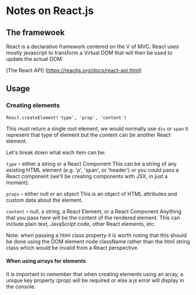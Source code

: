 # Notes on React.js

## The framewoek

React is a declarative framework centered on the V of MVC. React uses mostly javascript to transform a Virtual DOM that will then be used to update the actual DOM.

[The React API] (https://reactjs.org/docs/react-api.html)

## Usage

### Creating elements

`React.createElement('type', 'prop', 'content')`

This must return a single root element, we would normally use `div` or `span` ti represent that type of element but the content can be another React element.

Let's break down what each item can be:

`type` – either a string or a React Component
This can be a string of any existing HTML element (e.g. 'p', 'span', or 'header') or you could pass a React component (we'll be creating components with JSX, in just a moment).

`props` – either null or an object
This is an object of HTML attributes and custom data about the element.

`content` – null, a string, a React Element, or a React Component
Anything that you pass here will be the content of the rendered element. This can include plain text, JavaScript code, other React elements, etc.

Note: when passing a html class property it is worth noting that this should be done using the DOM element node className rather than the html string class which would be invalid from a React perspective.




#### When using arrays for elements
It is important to remember that when creating elements using an array, a unique key property (prop) will be required or else a js error will display in the console.
